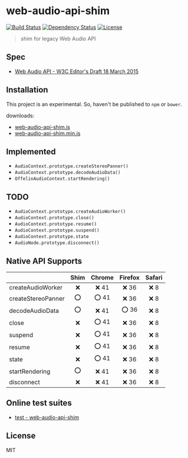 # web-audio-api-shim
[![Build Status](http://img.shields.io/travis/mohayonao/web-audio-api-shim.svg?style=flat-square)](https://travis-ci.org/mohayonao/web-audio-api-shim)
[![Dependency Status](http://img.shields.io/david/mohayonao/web-audio-api-shim.svg?style=flat-square)](https://david-dm.org/mohayonao/web-audio-api-shim)
[![License](http://img.shields.io/badge/license-MIT-brightgreen.svg?style=flat-square)](http://mohayonao.mit-license.org/)

> shim for legacy Web Audio API

## Spec
- [Web Audio API - W3C Editor's Draft 18 March 2015](http://webaudio.github.io/web-audio-api/)

## Installation
This project is an experimental. So, haven't be published to `npm` or `bower`.

downloads:

- [web-audio-api-shim.js](https://raw.githubusercontent.com/mohayonao/web-audio-api-shim/master/build/web-audio-api-shim.js)
- [web-audio-api-shim.min.js](https://raw.githubusercontent.com/mohayonao/web-audio-api-shim/master/build/web-audio-api-shim.min.js)

## Implemented
- `AudioContext.prototype.createStereoPanner()`
- `AudioContext.prototype.decodeAudioData()`
- `OffelinAudioContext.startRendering()`

## TODO
- `AudioContext.prototype.createAudioWorker()`
- `AudioContext.prototype.close()`
- `AudioContext.prototype.resume()`
- `AudioContext.prototype.suspend()`
- `AudioContext.prototype.state`
- `AudioNode.prototype.disconnect()`

## Native API Supports
|                    | Shim | Chrome | Firefox | Safari |
| -------------------|:----:|:------:|:-------:|:------:|
| createAudioWorker  | :x:  | :x: 41 | :x: 36  | :x: 8  |
| createStereoPanner | :o:  | :o: 41 | :x: 36  | :x: 8  |
| decodeAudioData    | :o:  | :x: 41 | :o: 36  | :x: 8  |
| close              | :x:  | :o: 41 | :x: 36  | :x: 8  |
| suspend            | :x:  | :o: 41 | :x: 36  | :x: 8  |
| resume             | :x:  | :o: 41 | :x: 36  | :x: 8  |
| state              | :x:  | :o: 41 | :x: 36  | :x: 8  |
| startRendering     | :o:  | :x: 41 | :x: 36  | :x: 8  |
| disconnect         | :x:  | :x: 41 | :x: 36  | :x: 8  |

## Online test suites
- [test - web-audio-api-shim](http://mohayonao.github.io/web-audio-api-shim/test/)

## License
MIT
